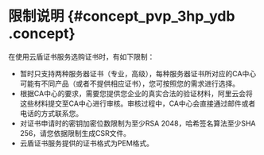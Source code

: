 # 限制说明 {#concept_pvp_3hp_ydb .concept}

在使用云盾证书服务选购证书时，有如下限制：

-   暂时只支持两种服务器证书（专业，高级），每种服务器证书所对应的CA中心可能有不同产品（或者不提供相应证书），您可按照您的需求进行选择。
-   根据CA中心的要求，需要您提供您企业的真实合法的验证材料，阿里云会将这些材料提交至CA中心进行审核。审核过程中，CA中心会直接通过邮件或者电话的方式联系您。
-   对证书申请时的密钥加密位数限制为至少RSA 2048，哈希签名算法至少SHA 256，请您依据限制生成CSR文件。
-   云盾证书服务提供的证书格式为PEM格式。

